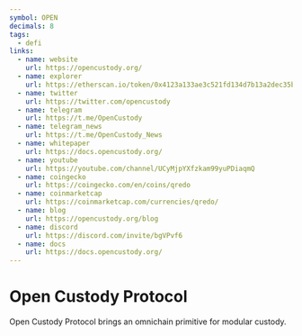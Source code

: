 ```yaml
---
symbol: OPEN
decimals: 8
tags:
  - defi
links:
  - name: website
    url: https://opencustody.org/
  - name: explorer
    url: https://etherscan.io/token/0x4123a133ae3c521fd134d7b13a2dec35b56c2463
  - name: twitter
    url: https://twitter.com/opencustody
  - name: telegram
    url: https://t.me/OpenCustody
  - name: telegram_news
    url: https://t.me/OpenCustody_News
  - name: whitepaper
    url: https://docs.opencustody.org/
  - name: youtube
    url: https://youtube.com/channel/UCyMjpYXfzkam99yuPDiaqmQ
  - name: coingecko
    url: https://coingecko.com/en/coins/qredo
  - name: coinmarketcap
    url: https://coinmarketcap.com/currencies/qredo/
  - name: blog
    url: https://opencustody.org/blog
  - name: discord
    url: https://discord.com/invite/bgVPvf6
  - name: docs
    url: https://docs.opencustody.org/
---
```


# Open Custody Protocol

Open Custody Protocol brings an omnichain primitive for modular custody.
